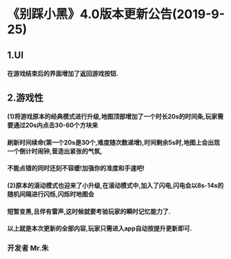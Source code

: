   
 # 《别踩小黑》4.0版本更新公告(2019-9-25)

   ## 1.UI

   #### 在游戏结束后的界面增加了返回游戏按钮.
   
   ## 2.游戏性

   #### (1)将游戏原本的经典模式进行升级,地图顶部增加了一个时长20s的时间条,玩家需要通过20s内点击30-60个方块来
 
   #### 刷新时间续命(第一个20s是30个,难度随次数递增),时间剩余5s时,地图上会出现一个倒计时闹钟,营造出紧张的气氛,

   #### 不能点错的同时还刻不容缓!加强你的准度和手速吧!

   #### (2)原本的滚动模式也迎来了小升级,在滚动模式中,加入了闪电,闪电会以8s-14s的随机间隔进行闪烁,闪烁时地图会
 
   #### 短暂变黑,且伴有雷声,这时候就要考验玩家的瞬时记忆能力了.
 
   #### 以上就是本次更新的全部内容,玩家只需进入app自动按提升更新即可.
   
   ### 开发者 Mr.朱
